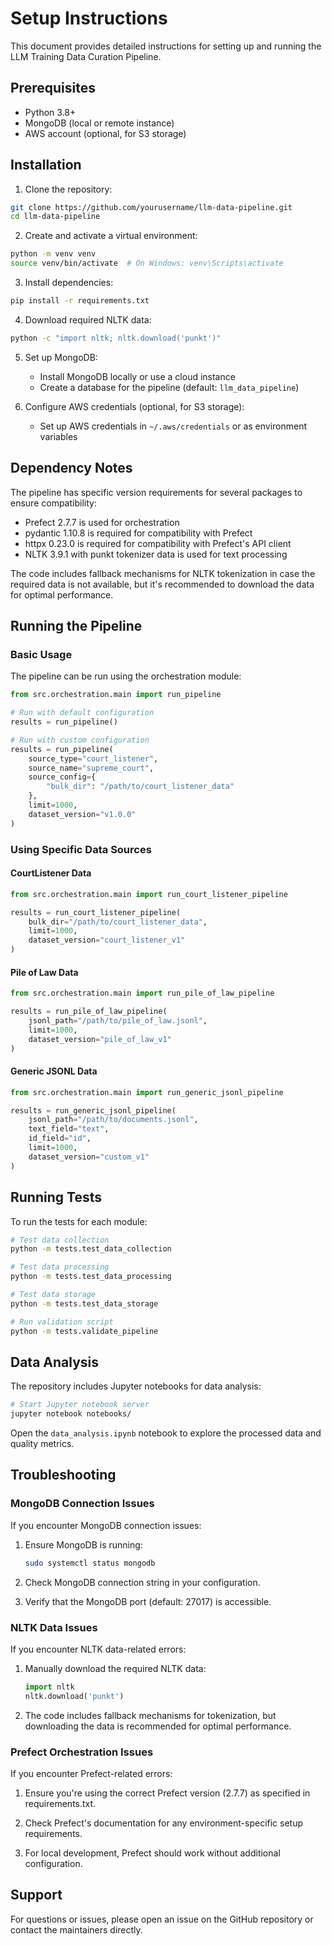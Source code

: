 # Setup Instructions

This document provides detailed instructions for setting up and running the LLM Training Data Curation Pipeline.

## Prerequisites

- Python 3.8+
- MongoDB (local or remote instance)
- AWS account (optional, for S3 storage)

## Installation

1. Clone the repository:
```bash
git clone https://github.com/yourusername/llm-data-pipeline.git
cd llm-data-pipeline
```

2. Create and activate a virtual environment:
```bash
python -m venv venv
source venv/bin/activate  # On Windows: venv\Scripts\activate
```

3. Install dependencies:
```bash
pip install -r requirements.txt
```

4. Download required NLTK data:
```bash
python -c "import nltk; nltk.download('punkt')"
```

5. Set up MongoDB:
   - Install MongoDB locally or use a cloud instance
   - Create a database for the pipeline (default: `llm_data_pipeline`)

6. Configure AWS credentials (optional, for S3 storage):
   - Set up AWS credentials in `~/.aws/credentials` or as environment variables

## Dependency Notes

The pipeline has specific version requirements for several packages to ensure compatibility:

- Prefect 2.7.7 is used for orchestration
- pydantic 1.10.8 is required for compatibility with Prefect
- httpx 0.23.0 is required for compatibility with Prefect's API client
- NLTK 3.9.1 with punkt tokenizer data is used for text processing

The code includes fallback mechanisms for NLTK tokenization in case the required data is not available, but it's recommended to download the data for optimal performance.

## Running the Pipeline

### Basic Usage

The pipeline can be run using the orchestration module:

```python
from src.orchestration.main import run_pipeline

# Run with default configuration
results = run_pipeline()

# Run with custom configuration
results = run_pipeline(
    source_type="court_listener",
    source_name="supreme_court",
    source_config={
        "bulk_dir": "/path/to/court_listener_data"
    },
    limit=1000,
    dataset_version="v1.0.0"
)
```

### Using Specific Data Sources

#### CourtListener Data

```python
from src.orchestration.main import run_court_listener_pipeline

results = run_court_listener_pipeline(
    bulk_dir="/path/to/court_listener_data",
    limit=1000,
    dataset_version="court_listener_v1"
)
```

#### Pile of Law Data

```python
from src.orchestration.main import run_pile_of_law_pipeline

results = run_pile_of_law_pipeline(
    jsonl_path="/path/to/pile_of_law.jsonl",
    limit=1000,
    dataset_version="pile_of_law_v1"
)
```

#### Generic JSONL Data

```python
from src.orchestration.main import run_generic_jsonl_pipeline

results = run_generic_jsonl_pipeline(
    jsonl_path="/path/to/documents.jsonl",
    text_field="text",
    id_field="id",
    limit=1000,
    dataset_version="custom_v1"
)
```

## Running Tests

To run the tests for each module:

```bash
# Test data collection
python -m tests.test_data_collection

# Test data processing
python -m tests.test_data_processing

# Test data storage
python -m tests.test_data_storage

# Run validation script
python -m tests.validate_pipeline
```

## Data Analysis

The repository includes Jupyter notebooks for data analysis:

```bash
# Start Jupyter notebook server
jupyter notebook notebooks/
```

Open the `data_analysis.ipynb` notebook to explore the processed data and quality metrics.

## Troubleshooting

### MongoDB Connection Issues

If you encounter MongoDB connection issues:

1. Ensure MongoDB is running:
   ```bash
   sudo systemctl status mongodb
   ```

2. Check MongoDB connection string in your configuration.

3. Verify that the MongoDB port (default: 27017) is accessible.

### NLTK Data Issues

If you encounter NLTK data-related errors:

1. Manually download the required NLTK data:
   ```python
   import nltk
   nltk.download('punkt')
   ```

2. The code includes fallback mechanisms for tokenization, but downloading the data is recommended for optimal performance.

### Prefect Orchestration Issues

If you encounter Prefect-related errors:

1. Ensure you're using the correct Prefect version (2.7.7) as specified in requirements.txt.

2. Check Prefect's documentation for any environment-specific setup requirements.

3. For local development, Prefect should work without additional configuration.

## Support

For questions or issues, please open an issue on the GitHub repository or contact the maintainers directly.
